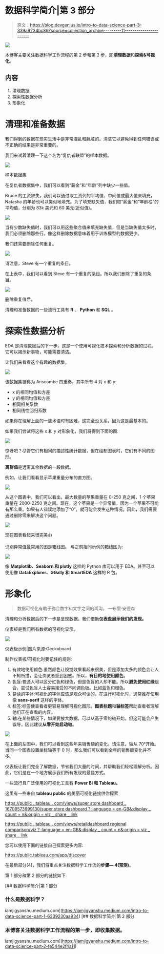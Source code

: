 # 数据科学简介|第 3 部分

> 原文：<https://blog.devgenius.io/intro-to-data-science-part-3-339a9234bc86?source=collection_archive---------11----------------------->

![](img/69b6526a167a4c8891cfd0b9eca55cb2.png)

本博客主要关注数据科学工作流程的第 2 步和第 3 步，即**清理数据**和**探索&可视化**。

## 内容

1.  清理数据
2.  探索性数据分析
3.  形象化

# 清理和准备数据

我们得到的数据在现实生活中是非常混乱和肮脏的。清洁它以避免得到任何错误或不正确的结果是非常重要的。

我们来试着清理一下这个名为“复仇者联盟”的样本数据。

![](img/d159d9f1f73b89bca5c308219caaad4e.png)

样本数据集

在复仇者数据集中，我们可以看到“薪金”和“年龄”列中缺少一些值。

Bruce 的工资缺失，我们可以通过取工资列的平均值、中间值或最大值来填充，Natasha 的年龄也可以类似地填充。为了填充缺失值，我们取“薪金”和“年龄栏”的平均值，分别为 83k 美元和 60 美元(近似值)。

![](img/40bc4e3fdb08112b5709c23af29404a3.png)

当有少数缺失值时，我们可以用这些聚合值来填充缺失值，但是当缺失值太多时，我们必须删除那些行。像这样删除数据意味着用于训练模型的数据更少。

我们还需要删除任何重复。

![](img/de0d7af1d49cee0b8cdd9644509c5906.png)

请注意，Steve 有一个重复的条目。

在上表中，我们可以看到 Steve 有一个重复的条目。所以我们删除了重复的条目。

![](img/3e7dadcb117daf60750285710e107259.png)

删除重复值后。

清理和准备数据的一些流行工具有 **R** 、 **Python** 和 **SQL** 。

# 探索性数据分析

EDA 是清理数据后的下一步。这是一个使用可视化技术探索和分析数据的过程。它可以揭示新事物，可能需要清洁。

让我们来看看这个有趣的数据集。

![](img/1368a944c468c293fcf8bb32c56e635f.png)

该数据集被称为 Anscombe 四重奏，其中所有 4 对
x 和 y:

*   x 的相同均值和方差
*   y 的相同均值和方差
*   相同相关系数
*   相同线性回归系数

如果你在理解上面的一些术语时有困难，这完全没关系，因为这是最基本的。

如果我们尝试将这些 x 和 y 对形象化，我们将得到下面的图:

![](img/05c9d6d5f78aee377f0a325a76a8b96f.png)

惊讶吧？尽管它们有相同的描述性统计数据，但在绘制图表时，它们有不同的图形。

**离群值**是远离其余数据的一段数据。

例如，让我们看看显示苹果重量分布的直方图。

![](img/9af6e687ee39b06f790f76468c7f82a6.png)

从这个图表中，我们可以看出，最大数量的苹果重量在 0-250 克之间，1 个苹果重量在 2000-2250 克之间。现在，这个苹果是一个异常值，因为一个苹果不可能有那么重。如果有人错误地添加了“0”，就可能会发生这种情况。因此，我们需要通过删除零来解决这个问题。

![](img/6d29cca87e63200490642fb7f2a17801.png)

现在图表看起来很完美👍

识别异常值最常用的图是箱线图。
与之前相同示例的箱线图为:

![](img/ea5ac53ae6a473d70f7f893e6d3fee6e.png)

像 **Matplotlib、Seaborn 和 plotly** 这样的 Python 库可以用于 EDA。甚至可以使用像 **DataExplorer、GGally 和 SmartEDA** 这样的 R 包。

# 形象化

> 数据可视化有助于弥合数字和文字之间的鸿沟。
> —布里·安德森

清理和分析数据后的下一步是呈现数据。我们借助**仪表盘展示我们的发现。**

仪表板是我们所有数据的可视化显示。

![](img/4d1cec8ed195604ebfed7b856888ecae.png)

仪表板示例|图片来源:Geckoboard

制作仪表板/可视化时要记住的规则:

1.  有效地使用颜色:虽然颜色让视觉效果看起来很美，但是添加太多的颜色会让人不知所措，会让浏览者感到困惑。所以，**有目的地使用颜色**。
2.  色盲:普通人可以区分红色和绿色，但是色盲的人却不能。所以**避免使用红绿**组合，尝试色盲人士容易接受的不同调色板。比如蓝色和橙色。
3.  易读的字体:可视化的字体应该是观众可读的。在进行可视化时，通常推荐使用像 **sans-serif** 这样的字体。
4.  标签:标签使查看者更容易理解可视化图形。**图表标题**和**轴标签**帮助查看者理解他们正在查看的内容。
5.  轴:在某些情况下，如果要放大数据，可以从高于零的轴开始。但这可能会产生误导，因此建议**从零开始启动轴**。

![](img/5a7b754c9003780b688b9f3d8919ed18.png)

在上面的左图中，我们可以看到这些年来销售额的变化。请注意，轴从 70°开始。
当同一个图表设置坐标轴等于 0 时，那么我们可以看到全年的销售额变化并不多。

仪表板让我们完全了解数据，节省我们大量的时间，并帮助我们轻松理解分析。因此，它们是在一个地方展示我们所有发现的最佳方式。

一些流行且广泛使用的可视化工具有 **Power BI 和 Tableau。**

这里有一些来自 **tableau public** 的美丽可视化链接供你探索

[https://public . tableau . com/views/super store dashboard _ 16709573699130/super store dashboard？:language = en-GB&:display _ count = n&:origin = viz _ share _ link](https://public.tableau.com/views/SuperstoreDashboard_16709573699130/SuperstoreDashboard?:language=en-GB&:display_count=n&:origin=viz_share_link)

[https://public . tableau . com/views/retaildashboard regional comparison/viz？:language = en-GB&:display _ count = n&:origin = viz _ share _ link](https://public.tableau.com/views/RetailDashboardRegionalComparison/viz?:language=en-GB&:display_count=n&:origin=viz_share_link)

您可以使用下面的链接自己探索更多内容:

https://public.tableau.com/app/discover

在最后部分(4)，我们将重点关注数据科学工作流的**步骤— 4(预测)**。

第 1 部分和第 2 部分的链接如下:

[](https://iamjigyanshu.medium.com/intro-to-data-science-part-1-6339230aa934) [## 数据科学简介|第 1 部分

### 什么是数据科学？

iamjigyanshu.medium.com](https://iamjigyanshu.medium.com/intro-to-data-science-part-1-6339230aa934) [](https://iamjigyanshu.medium.com/intro-to-data-science-part-2-fe544e2f4a11) [## 数据科学简介|第 2 部分

### 本博客关注数据科学工作流程的第一步，即收集数据。

iamjigyanshu.medium.com](https://iamjigyanshu.medium.com/intro-to-data-science-part-2-fe544e2f4a11)